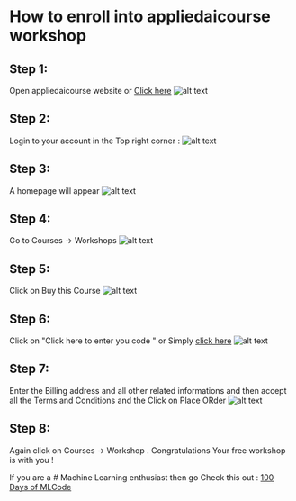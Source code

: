 
# How to enroll into appliedaicourse workshop 

## Step 1:
Open appliedaicourse website or [Click here](https://www.appliedaicourse.com/applied-ai-machine-learning-online-courses/)
![alt text](https://github.com/harshitahluwalia7895/appliedai-workshop-/blob/master/step1.PNG)
## Step 2:
Login to your account in the Top right corner :
![alt text](https://github.com/harshitahluwalia7895/appliedai-workshop-/blob/master/step1.PNG)
## Step 3:
A homepage will appear 
![alt text](https://github.com/harshitahluwalia7895/appliedai-workshop-/blob/master/step3.PNG)
## Step 4:
Go to Courses -> Workshops
![alt text](https://github.com/harshitahluwalia7895/appliedai-workshop-/blob/master/step4.PNG)

## Step 5:
Click on Buy this Course
![alt text](https://github.com/harshitahluwalia7895/appliedai-workshop-/blob/master/step5.PNG)

## Step 6:
Click on "Click here to enter you code " or Simply [click here](https://www.appliedaicourse.com/checkout/#)
![alt text](https://github.com/harshitahluwalia7895/appliedai-workshop-/blob/master/step6.PNG)

## Step 7:
Enter the Billing address and all other related informations and then accept all the Terms and Conditions and the Click on Place ORder
![alt text](https://github.com/harshitahluwalia7895/appliedai-workshop-/blob/master/step7.PNG)

## Step 8:
Again click on Courses -> Workshop .
Congratulations Your free workshop is with you !

If you are a # Machine Learning enthusiast then go Check this out : [100 Days of MLCode](https://github.com/harshitahluwalia7895/100DaysOfMLCode)
